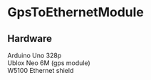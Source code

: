 # GpsToEthernetModule

## Hardware
Arduino Uno 328p  
Ublox Neo 6M (gps module)  
W5100 Ethernet shield  
